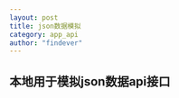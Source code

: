 ```yaml
---
layout: post
title: json数据模拟
category: app_api
author: "findever"
---
```


## 本地用于模拟json数据api接口

<!--more-->
